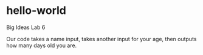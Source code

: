 # hello-world
Big Ideas Lab 6

Our code takes a name input, takes another input for your age, then outputs how many days old you are. 
